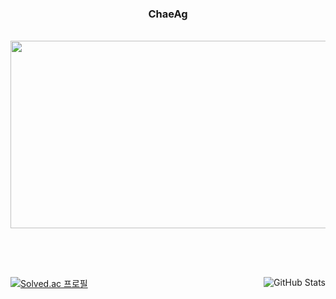 <div align="center">
  
### ChaeAg
<br>

<a href="https://github.com/devxb/gitanimals">
  <img
    src="https://render.gitanimals.org/farms/ChaeAg"
    width="600"
    height="300"
  />
</a>

<a></a>
---

  <br>
  <br>
  
<div align="left">
  
[![Solved.ac 프로필](http://mazassumnida.wtf/api/v2/generate_badge?boj=dkglel)](https://solved.ac/dkglel) <img align="right" src="https://github-readme-stats.vercel.app/api?username=ChaeAg&show_icons=true&theme=swift" alt="GitHub Stats"/>

</div>

</div>
